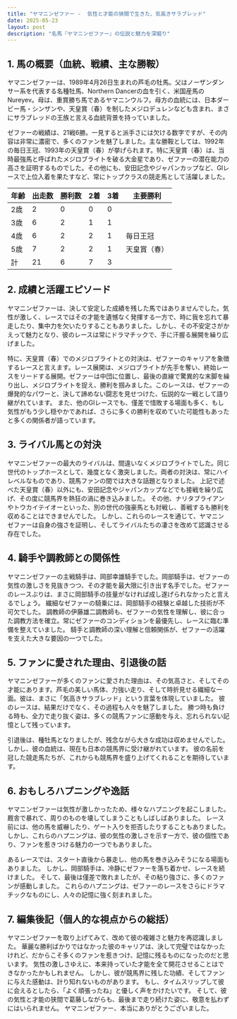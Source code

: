 ```yaml
---
title: "ヤマニンゼファー -  気性と才能の狭間で生きた、気高きサラブレッド"
date: 2025-05-23
layout: post
description: "名馬『ヤマニンゼファー』の伝説と魅力を深堀り"
---
```


## 1. 馬の概要（血統、戦績、主な勝鞍）

ヤマニンゼファーは、1989年4月26日生まれの芦毛の牡馬。父はノーザンダンサー系を代表する名種牡馬、Northern Dancerの血を引く、米国産馬のNureyev。母は、重賞勝ち馬であるヤマニンウルフ。母方の血統には、日本ダービー馬・シンザンや、天皇賞（春）を制したメジロデュレンなども含まれ、まさにサラブレッドの王族と言える血統背景を持っていました。

ゼファーの戦績は、21戦6勝。一見すると派手さには欠ける数字ですが、その内容は非常に濃密で、多くのファンを魅了しました。主な勝鞍としては、1992年の毎日王冠、1993年の天皇賞（春）が挙げられます。特に天皇賞（春）は、当時最強馬と呼ばれたメジロブライトを破る大金星であり、ゼファーの潜在能力の高さを証明するものでした。その他にも、安田記念やジャパンカップなど、GIレースで上位入着を果たすなど、常にトップクラスの競走馬として活躍しました。

| 年齢 | 出走数 | 勝利数 | 2着 | 3着 | 主要勝利 |
|---|---|---|---|---|---|
| 2歳 | 2 | 0 | 0 | 0 |  |
| 3歳 | 6 | 2 | 1 | 1 |  |
| 4歳 | 6 | 2 | 2 | 1 | 毎日王冠 |
| 5歳 | 7 | 2 | 2 | 1 | 天皇賞（春） |
| 計 | 21 | 6 | 7 | 3 |  |


## 2. 成績と活躍エピソード

ヤマニンゼファーは、決して安定した成績を残した馬ではありませんでした。気性が激しく、レースではその才能を遺憾なく発揮する一方で、時に我を忘れて暴走したり、集中力を欠いたりすることもありました。しかし、その不安定さがかえって魅力となり、彼のレースは常にドラマチックで、手に汗握る展開を繰り広げました。

特に、天皇賞（春）でのメジロブライトとの対決は、ゼファーのキャリアを象徴するレースと言えます。レース展開は、メジロブライトが先手を奪い、終始レースをリードする展開。ゼファーは中団に位置し、最後の直線で驚異的な末脚を繰り出し、メジロブライトを捉え、勝利を掴みました。このレースは、ゼファーの爆発的なパワーと、決して諦めない闘志を見せつけた、伝説的な一戦として語り継がれています。  また、他のGIレースでも、僅差で惜敗する場面も多く、もし気性がもう少し穏やかであれば、さらに多くの勝利を収めていた可能性もあったと多くの関係者が語っています。


## 3. ライバル馬との対決

ヤマニンゼファーの最大のライバルは、間違いなくメジロブライトでした。同じ世代のトップホースとして、幾度となく激突しました。両者の対決は、常にハイレベルなものであり、競馬ファンの間では大きな話題となりました。  上記で述べた天皇賞（春）以外にも、安田記念やジャパンカップなどでも接戦を繰り広げ、その度に競馬界を熱狂の渦に巻き込みました。  その他、ナリタブライアンやトウカイテイオーといった、別の世代の強豪馬とも対戦し、善戦するも勝利を収めることはできませんでした。 しかし、これらのレースを通じて、ヤマニンゼファーは自身の強さを証明し、そしてライバルたちの凄さを改めて認識させる存在でした。


## 4. 騎手や調教師との関係性

ヤマニンゼファーの主戦騎手は、岡部幸雄騎手でした。岡部騎手は、ゼファーの気性の激しさを見抜きつつ、その才能を最大限に引き出す名手でした。ゼファーのレースぶりは、まさに岡部騎手の技量がなければ成し遂げられなかったと言えるでしょう。  繊細なゼファーの騎乗には、岡部騎手の経験と卓越した技術が不可欠でした。  調教師の伊藤雄二調教師も、ゼファーの気性を理解し、彼に合った調教方法を確立。常にゼファーのコンディションを最優先し、レースに臨む準備を整えていました。  騎手と調教師の深い理解と信頼関係が、ゼファーの活躍を支えた大きな要因の一つでした。


## 5. ファンに愛された理由、引退後の話

ヤマニンゼファーが多くのファンに愛された理由は、その気高さと、そしてその才能にあります。芦毛の美しい馬体、力強い走り、そして時折見せる繊細な一面。彼は、まさに「気高きサラブレッド」という言葉を体現していました。  彼のレースは、結果だけでなく、その過程も人々を魅了しました。  勝つ時も負ける時も、全力で走り抜く姿は、多くの競馬ファンに感動を与え、忘れられない記憶として残っています。

引退後は、種牡馬となりましたが、残念ながら大きな成功は収めませんでした。  しかし、彼の血統は、現在も日本の競馬界に受け継がれています。  彼の名前を冠した競走馬たちが、これからも競馬界を盛り上げてくれることを期待しています。


## 6. おもしろハプニングや逸話

ヤマニンゼファーは気性が激しかったため、様々なハプニングを起こしました。  厩舎で暴れて、周りのものを壊してしまうこともしばしばありました。  レース前には、他の馬を威嚇したり、ゲート入りを拒否したりすることもありました。  しかし、これらのハプニングは、彼の気性の激しさを示す一方で、彼の個性であり、ファンを惹きつける魅力の一つでもありました。

あるレースでは、スタート直後から暴走し、他の馬を巻き込みそうになる場面もありました。  しかし、岡部騎手は、冷静にゼファーを落ち着かせ、レースを続けました。  そして、最後は僅差で敗れましたが、その粘り強さに、多くのファンが感動しました。  これらのハプニングは、ゼファーのレースをさらにドラマチックなものにし、人々の記憶に強く刻まれました。


## 7. 編集後記（個人的な視点からの総括）

ヤマニンゼファーを取り上げてみて、改めて彼の複雑さと魅力を再認識しました。  華麗な勝利ばかりではなかった彼のキャリアは、決して完璧ではなかったけれど、だからこそ多くのファンを惹きつけ、記憶に残るものになったのだと思います。  気性の激しさゆえに、本来持っていた才能を全て開花させることはできなかったかもしれません。  しかし、彼が競馬界に残した功績、そしてファンに与えた感動は、計り知れないものがあります。  もし、タイムスリップして彼に会えるとしたら、「よく頑張ったね」と優しく声をかけたいです。  そして、彼の気性と才能の狭間で葛藤しながらも、最後まで走り続けた姿に、敬意を払わずにはいられません。  ヤマニンゼファー、本当にありがとうございました。
